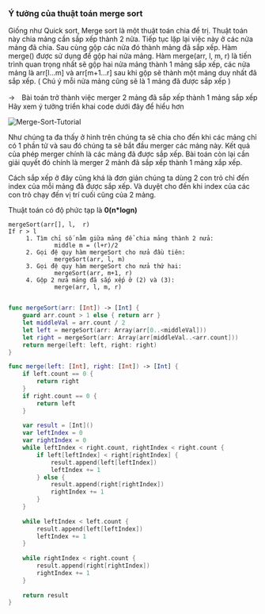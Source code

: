 ### Ý tưởng của thuật toán merge sort


Giống như Quick sort, Merge sort là một thuật toán chia để trị. Thuật toán này chia mảng cần sắp xếp thành 2 nửa. Tiếp tục lặp lại việc này ở các nửa mảng đã chia. Sau cùng gộp các nửa đó thành mảng đã sắp xếp. Hàm merge() được sử dụng để gộp hai nửa mảng. Hàm merge(arr, l, m, r) là tiến trình quan trọng nhất sẽ gộp hai nửa mảng thành 1 mảng sắp xếp, các nửa mảng là arr[l…m] và arr[m+1…r] sau khi gộp sẽ thành một mảng duy nhất đã sắp xếp. ( Chú ý mỗi nửa mảng cũng sẽ là 1 mảng đã được sắp xếp )

→　Bài toán trở thành việc merger 2 mảng đã sắp xếp thành 1 mảng sắp xếp
Hãy xem ý tưởng triển khai code dưới đây để hiểu hơn

![Merge-Sort-Tutorial](https://user-images.githubusercontent.com/14192303/113504397-d65a8900-9572-11eb-80e1-d275d674962b.png)

Như chúng ta đa thấy ở hình trên chúng ta sẽ chia cho đến khi các mảng chỉ có 1 phần tử và sau đó chúng ta sẽ bắt đầu merger các mảng này. Kết quả của phép merger chính là các mảng đã được sắp xếp. Bài toán còn lại cần giải quyết đó chính là merger 2 mảnh đã sắp xếp thành 1 mảng xắp xếp. 

Cách sắp xếp ở đây cũng khá là đơn giản chúng ta dùng 2 con trỏ chỉ đến index của mỗi mảng đã được sắp xếp. Và duyệt cho đến khi index của các con trỏ chạy đến vị trí cuối cũng của 2 mảng. 

Thuật toán có độ phức tạp là **0(n*logn)**

``` 
mergeSort(arr[], l,  r)
If r > l
     1. Tìm chỉ số nằm giữa mảng để chia mảng thành 2 nửa:
             middle m = (l+r)/2
     2. Gọi đệ quy hàm mergeSort cho nửa đầu tiên:   
             mergeSort(arr, l, m)
     3. Gọi đệ quy hàm mergeSort cho nửa thứ hai:
             mergeSort(arr, m+1, r)
     4. Gộp 2 nửa mảng đã sắp xếp ở (2) và (3):
             merge(arr, l, m, r)
```


```swift 

func mergeSort(arr: [Int]) -> [Int] {
    guard arr.count > 1 else { return arr }
    let middleVal = arr.count / 2
    let left = mergeSort(arr: Array(arr[0..<middleVal]))
    let right = mergeSort(arr: Array(arr[middleVal..<arr.count]))
    return merge(left: left, right: right)
}

func merge(left: [Int], right: [Int]) -> [Int] {
    if left.count == 0 {
        return right
    }
    if right.count == 0 {
        return left
    }
    
    var result = [Int]()
    var leftIndex = 0
    var rightIndex = 0
    while leftIndex < right.count, rightIndex < right.count {
        if left[leftIndex] < right[rightIndex] {
            result.append(left[leftIndex])
            leftIndex += 1
        } else {
            result.append(right[rightIndex])
            rightIndex += 1
        }
    }
    
    while leftIndex < left.count {
        result.append(left[leftIndex])
        leftIndex += 1
    }
    
    while rightIndex < right.count {
        result.append(right[rightIndex])
        rightIndex += 1
    }
    
    return result
}

```
